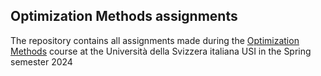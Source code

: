 ## Optimization Methods assignments
The repository contains all assignments made during the [Optimization Methods](https://search.usi.ch/en/courses/35268198/optimization-methods) course at the Università della Svizzera italiana USI in the Spring semester 2024
